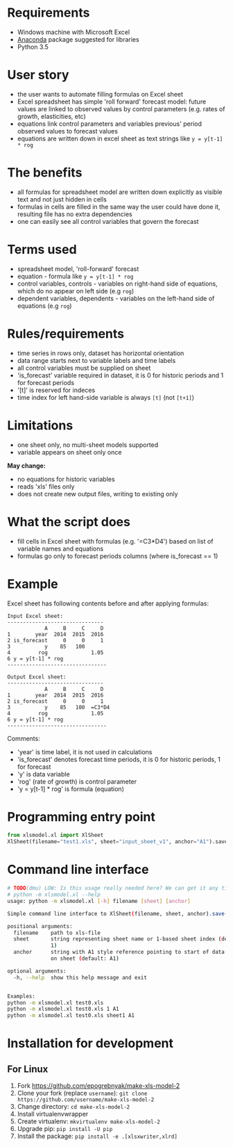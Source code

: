 Requirements
============
 - Windows machine with Microsoft Excel
 - [Anaconda](https://www.continuum.io/downloads#_windows) package suggested for libraries
 - Python 3.5 

User story
==========
- the user wants to automate filling formulas on Excel sheet
- Excel spreadsheet has simple 'roll forward' forecast model: future values are linked to observed values by
    control parameters (e.g. rates of growth, elasticities, etc) 
- equations link control parameters and variables previous' period observed values to forecast values
- equations are written down in excel sheet as text strings like ```y = y[t-1] * rog```

The benefits
============
- all formulas for spreadsheet model are written down explicitly as visible text and not just hidden in cells
- formulas in cells are filled in the same way the user could have done it, resulting file has no extra dependencies
- one can easily see all control variables that govern the forecast

Terms used
==========
- spreadsheet model, 'roll-forward' forecast
- equation - formula like ```y = y[t-1] * rog```
- control variables, controls - variables on right-hand side of equations, which do no appear on left side (e.g ```rog```)
- dependent variables, dependents - variables on the left-hand side of equations (e.g ```rog```)


Rules/requirements
==================
- time series in rows only, dataset has horizontal orientation
- data range starts next to variable labels and time labels
- all control variables must be supplied on sheet
- 'is_forecast' variable required in dataset, it is 0 for historic periods and 1 for forecast periods
- '[t]' is reserved for indeces
-  time index for left hand-side variable is always ```[t]``` (not ```[t+1]```)
  
Limitations
===========
- one sheet only, no multi-sheet models supported
- variable appears on sheet only once

**May change:**
- no equations for historic variables
- reads 'xls' files only
- does not create new output files, writing to existing only
 
What the script does 
====================
- fill cells in Excel sheet with formulas (e.g. '=C3*D4') based on list of variable names and equations
- formulas go only to forecast periods columns (where is_forecast == 1) 

Example
=======

Excel sheet has following contents before and after applying formulas:

```
Input Excel sheet:
-------------------------------
            A     B     C     D
1        year  2014  2015  2016
2 is_forecast     0     0     1
3           y    85   100   
4         rog              1.05
6 y = y[t-1] * rog
--------------------------------

Output Excel sheet:
-------------------------------
            A     B     C     D
1        year  2014  2015  2016
2 is_forecast     0     0     1
3           y    85   100  =C3*D4 
4         rog              1.05
6 y = y[t-1] * rog
--------------------------------
```

Comments:
- 'year' is time label, it is not used in calculations 
- 'is_forecast' denotes forecast time periods, it is 0 for historic periods, 1 for forecast
- 'y' is data variable
- 'rog' (rate of growth) is control parameter
- 'y = y[t-1] * rog' is formula (equation)

Programming entry point
=======================
```python
from xlsmodel.xl import XlSheet
XlSheet(filename="test1.xls", sheet="input_sheet_v1", anchor="A1").save(sheet="output_v2")
```

Command line interface
======================
```bash
# TODO(dmu) LOW: Is this usage really needed here? We can get it any time with:
# python -m xlsmodel.xl --help
usage: python -m xlsmodel.xl [-h] filename [sheet] [anchor]

Simple command line interface to XlSheet(filename, sheet, anchor).save()

positional arguments:
  filename    path to xls-file
  sheet       string representing sheet name or 1-based sheet index (default:
              1)
  anchor      string with A1 style reference pointing to start of data block
              on sheet (default: A1)

optional arguments:
  -h, --help  show this help message and exit


Examples:
python -m xlsmodel.xl test0.xls
python -m xlsmodel.xl test0.xls 1 A1
python -m xlsmodel.xl test0.xls sheet1 A1
```

Installation for development
============================

For Linux
---------

1. Fork https://github.com/epogrebnyak/make-xls-model-2
2. Clone your fork (replace `username`): `git clone https://github.com/username/make-xls-model-2`
3. Change directory: `cd make-xls-model-2`
4. Install virtualenvwrapper
5. Create virtualenv: `mkvirtualenv make-xls-model-2`
6. Upgrade pip: `pip install -U pip`
7. Install the package: `pip install -e .[xlsxwriter,xlrd]`
